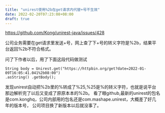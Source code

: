 ```yaml
---
title: "unirest使用%2b在get请求内代替+号不生效"
date: 2022-02-20T07:23:08+08:00
draft: true
---
```

https://github.com/Kong/unirest-java/issues/428

公司业务需要在get请求里发送+号，网上查了下+号的转义字符是%2b，结果平台返回%2b不符合格式。

问了下作者以后，用了下面这段代码做测试

    String body = Unirest.get("https://httpbin.org/get?date=2022-01-09T16:05:41.041%2b08:00")
    .asString() .getBody(); 
   
发现unirest自动把%2b里的%转成了%25,%25是%的转义字符，也就是说平台那边解析完了以后又变成了原原本本的%2b。
看了眼github,最新的unirest的包名是com.konghq，公司内部用的包名还是com.mashape.unirest，大概差了好几年的版本号，
公司项目换了新版本以后就没事了。
